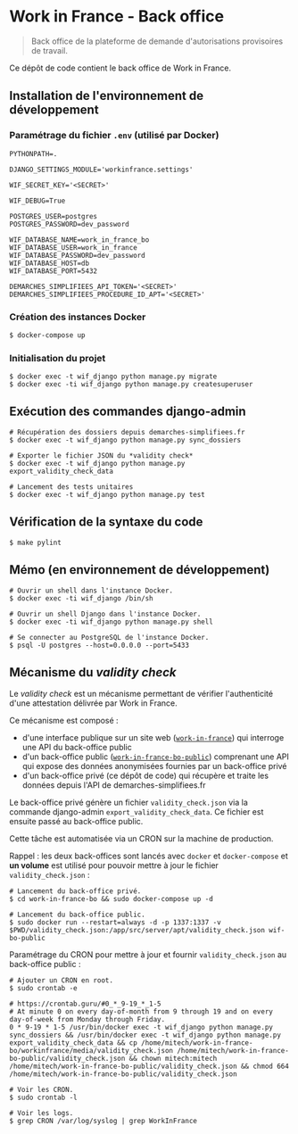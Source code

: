 # Work in France - Back office

> Back office de la plateforme de demande d'autorisations provisoires de travail.

Ce dépôt de code contient le back office de Work in France.

## Installation de l'environnement de développement

### Paramétrage du fichier `.env` (utilisé par Docker)

    PYTHONPATH=.

    DJANGO_SETTINGS_MODULE='workinfrance.settings'

    WIF_SECRET_KEY='<SECRET>'

    WIF_DEBUG=True

    POSTGRES_USER=postgres
    POSTGRES_PASSWORD=dev_password

    WIF_DATABASE_NAME=work_in_france_bo
    WIF_DATABASE_USER=work_in_france
    WIF_DATABASE_PASSWORD=dev_password
    WIF_DATABASE_HOST=db
    WIF_DATABASE_PORT=5432

    DEMARCHES_SIMPLIFIEES_API_TOKEN='<SECRET>'
    DEMARCHES_SIMPLIFIEES_PROCEDURE_ID_APT='<SECRET>'

### Création des instances Docker

```bash
$ docker-compose up
```

### Initialisation du projet

```shell
$ docker exec -t wif_django python manage.py migrate
$ docker exec -ti wif_django python manage.py createsuperuser
```

## Exécution des commandes django-admin

```shell
# Récupération des dossiers depuis demarches-simplifiees.fr
$ docker exec -t wif_django python manage.py sync_dossiers

# Exporter le fichier JSON du *validity check*
$ docker exec -t wif_django python manage.py export_validity_check_data

# Lancement des tests unitaires
$ docker exec -t wif_django python manage.py test
```

## Vérification de la syntaxe du code

```shell
$ make pylint
```

## Mémo (en environnement de développement)

```shell
# Ouvrir un shell dans l'instance Docker.
$ docker exec -ti wif_django /bin/sh

# Ouvrir un shell Django dans l'instance Docker.
$ docker exec -ti wif_django python manage.py shell

# Se connecter au PostgreSQL de l'instance Docker.
$ psql -U postgres --host=0.0.0.0 --port=5433
```

## Mécanisme du *validity check*

Le *validity check* est un mécanisme permettant de vérifier l'authenticité d'une attestation délivrée par Work in France.

Ce mécanisme est composé :

- d'une interface publique sur un site web ([`work-in-france`](https://github.com/SocialGouv/work-in-france)) qui interroge une API du back-office public
- d'un back-office public ([`work-in-france-bo-public`](https://github.com/SocialGouv/work-in-france-bo-public)) comprenant une API qui expose des données anonymisées fournies par un back-office privé
- d'un back-office privé (ce dépôt de code) qui récupère et traite les données depuis l'API de demarches-simplifiees.fr

Le back-office privé génère un fichier `validity_check.json` via la commande django-admin `export_validity_check_data`. Ce fichier est ensuite passé au back-office public.

Cette tâche est automatisée via un CRON sur la machine de production.

Rappel : les deux back-offices sont lancés avec `docker` et `docker-compose` et **un volume** est utilisé pour pouvoir mettre à jour le fichier `validity_check.json` :

```shell
# Lancement du back-office privé.
$ cd work-in-france-bo && sudo docker-compose up -d

# Lancement du back-office public.
$ sudo docker run --restart=always -d -p 1337:1337 -v $PWD/validity_check.json:/app/src/server/apt/validity_check.json wif-bo-public
```

Paramétrage du CRON pour mettre à jour et fournir `validity_check.json` au back-office public :

```shell
# Ajouter un CRON en root.
$ sudo crontab -e

# https://crontab.guru/#0_*_9-19_*_1-5
# At minute 0 on every day-of-month from 9 through 19 and on every day-of-week from Monday through Friday.
0 * 9-19 * 1-5 /usr/bin/docker exec -t wif_django python manage.py sync_dossiers && /usr/bin/docker exec -t wif_django python manage.py export_validity_check_data && cp /home/mitech/work-in-france-bo/workinfrance/media/validity_check.json /home/mitech/work-in-france-bo-public/validity_check.json && chown mitech:mitech /home/mitech/work-in-france-bo-public/validity_check.json && chmod 664 /home/mitech/work-in-france-bo-public/validity_check.json

# Voir les CRON.
$ sudo crontab -l

# Voir les logs.
$ grep CRON /var/log/syslog | grep WorkInFrance
```
